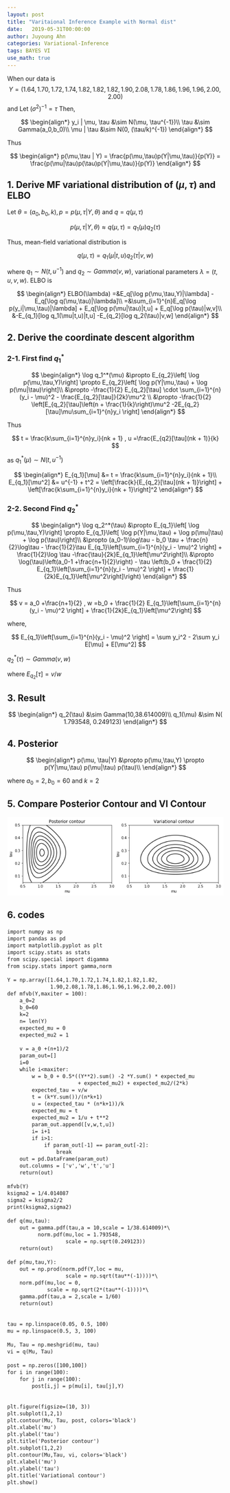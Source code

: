 ```yaml
---
layout: post
title: "Varitaional Inference Example with Normal dist"
date:   2019-05-31T00:00:00
author: Juyoung Ahn
categories: Variational-Inference
tags: BAYES VI
use_math: true
---
```

When our data is $$
Y = (1.64,1.70,1.72,1.74,1.82,1.82,1.82,1.90,2.08,1.78,1.86,1.96,1.96,2.00,2.00)$$ and
Let $\left(\sigma^2 \right)^{-1} = \tau$ Then,

$$
\begin{align*}
y_i | \mu, \tau &\sim N(\mu, \tau^{-1})\\
\tau &\sim Gamma(a_0,b_0)\\
\mu | \tau &\sim N(0, (\tau/k)^{-1})
\end{align*}
$$

Thus

$$
\begin{align*}
p(\mu,\tau | Y) = \frac{p(\mu,\tau)p(Y|\mu,\tau)}{p(Y)} = \frac{p(\mu|\tau)p(\tau)p(Y|\mu,\tau)}{p(Y)}
\end{align*}
$$

## 1. Derive MF variational distribution of $(\mu, \tau)$ and ELBO
Let $\theta = (a_0,b_0,k), p=p(\mu,\tau|Y,\theta)$ and $q=q(\mu,\tau)$

$$
p(\mu,\tau|Y,\theta) \approx q(\mu,\tau) = q_1(\mu)q_2(\tau)
$$

Thus, mean-field variational distribution is 

$$
q(\mu,\tau) = q_1(\mu|t,u)q_2(\tau|v,w)
$$

where $q_1 \sim N(t,u^{-1})$ and $q_2 \sim Gamma(v,w)$, variational parameters $\lambda = (t,u,v,w)$. ELBO is

$$
\begin{align*}
ELBO(\lambda) =&E_q[\log p(\mu,\tau,Y)|\lambda] -E_q[\log q(\mu,\tau)|\lambda]\\
=&\sum_{i=1}^{n}E_q[\log p(y_i|\mu,\tau)|\lambda] + E_q[\log p(\mu|\tau)|t,u] + E_q[\log p(\tau)|w,v]\\
&-E_{q_1}[log q_1(\mu|t,u)|t,u] -E_{q_2}[log q_2(\tau)|v,w]
\end{align*}
$$

## 2. Derive the coordinate descent algorithm

### 2-1. First find $q_1^*$

$$
\begin{align*}
\log q_1^*(\mu) &\propto E_{q_2}\left[ \log p(\mu,\tau,Y)\right] \propto  E_{q_2}\left[ \log p(Y|\mu,\tau) + \log p(\mu|\tau)\right]\\
&\propto -\frac{1}{2} E_{q_2}[\tau] \cdot \sum_{i=1}^{n}(y_i - \mu)^2 - \frac{E_{q_2}[\tau]}{2k}\mu^2 \\
&\propto -\frac{1}{2} \left[E_{q_2}[\tau]\left(n + \frac{1}{k}\right)\mu^2 -2E_{q_2}[\tau]\mu\sum_{i=1}^{n}y_i \right]
\end{align*}
$$

Thus

$$
t = \frac{k\sum_{i=1}^{n}y_i}{nk + 1} , u =\frac{E_{q2}[\tau](nk + 1)}{k}
$$

as $q_1^*(\mu) \sim N(t,u^{-1})$

$$
\begin{align*}
E_{q_1}[\mu] &= t = \frac{k\sum_{i=1}^{n}y_i}{nk + 1}\\
E_{q_1}[\mu^2] &= u^{-1} + t^2 = \left[\frac{k}{E_{q_2}[\tau](nk + 1)}\right]  + \left[\frac{k\sum_{i=1}^{n}y_i}{nk + 1}\right]^2
\end{align*}
$$

### 2-2. Second Find $q_2^*$

$$
\begin{align*}
\log q_2^*(\tau) &\propto E_{q_1}\left[ \log p(\mu,\tau,Y)\right] \propto  E_{q_1}\left[ \log p(Y|\mu,\tau) + \log p(\mu|\tau) + \log p(\tau)\right]\\
&\propto (a_0-1)\log\tau - b_0 \tau + \frac{n}{2}\log\tau - \frac{1}{2}\tau E_{q_1}\left[\sum_{i=1}^{n}(y_i - \mu)^2 \right] + \frac{1}{2}\log \tau -\frac{\tau}{2k}E_{q_1}\left[\mu^2\right]\\
&\propto \log(\tau)\left(a_0-1 +\frac{n+1}{2}\right) - \tau \left(b_0 + \frac{1}{2}  E_{q_1}\left[\sum_{i=1}^{n}(y_i - \mu)^2 \right] + \frac{1}{2k}E_{q_1}\left[\mu^2\right]\right)
\end{align*}
$$

Thus

$$
v = a_0 +\frac{n+1}{2} , w =b_0 + \frac{1}{2}  E_{q_1}\left[\sum_{i=1}^{n}(y_i - \mu)^2 \right] + \frac{1}{2k}E_{q_1}\left[\mu^2\right]
$$

where,

$$
 E_{q_1}\left[\sum_{i=1}^{n}(y_i - \mu)^2 \right] = \sum y_i^2 - 2\sum y_i E[\mu] + E[\mu^2]
$$

$q_2^*(\tau) \sim Gamma(v,w)$

where $E_{q_2}[\tau] = v/w$

## 3. Result 

$$
\begin{align*}
q_2(\tau) &\sim Gamma(10,38.614009)\\
q_1(\mu) &\sim N(	1.793548, 0.249123)
\end{align*}
$$

## 4. Posterior
$$
\begin{align*}
p(\mu, \tau|Y) &\propto   p(\mu,\tau,Y) \propto    p(Y|\mu,\tau) p(\mu|\tau)  p(\tau)\\
\end{align*}
$$

where $a_0=2,b_0=60$ and $k=2$


## 5. Compare Posterior Contour and VI Contour

![Image Alt Countour](/assets/VIex/contour.png)

## 6. codes

```
import numpy as np
import pandas as pd
import matplotlib.pyplot as plt
import scipy.stats as stats
from scipy.special import digamma 
from scipy.stats import gamma,norm

Y = np.array([1.64,1.70,1.72,1.74,1.82,1.82,1.82,
              1.90,2.08,1.78,1.86,1.96,1.96,2.00,2.00])
def mfvb(Y,maxiter = 100):
    a_0=2
    b_0=60
    k=2
    n= len(Y)
    expected_mu = 0
    expected_mu2 = 1

    v = a_0 +(n+1)/2
    param_out=[]
    i=0
    while i<maxiter:
        w = b_0 + 0.5*((Y**2).sum() -2 *Y.sum() * expected_mu 
                       + expected_mu2) + expected_mu2/(2*k)
        expected_tau = v/w
        t = (k*Y.sum())/(n*k+1)
        u = (expected_tau * (n*k+1))/k
        expected_mu = t
        expected_mu2 = 1/u + t**2
        param_out.append([v,w,t,u])
        i= i+1
        if i>1:
            if param_out[-1] == param_out[-2]:
                break
    out = pd.DataFrame(param_out)
    out.columns = ['v','w','t','u']
    return(out)

mfvb(Y)
ksigma2 = 1/4.014087
sigma2 = ksigma2/2
print(ksigma2,sigma2)

def q(mu,tau):
    out = gamma.pdf(tau,a = 10,scale = 1/38.614009)*\
          norm.pdf(mu,loc = 1.793548,
                   scale = np.sqrt(0.249123))
    return(out)
    
def p(mu,tau,Y):
    out = np.prod(norm.pdf(Y,loc = mu,
                   scale = np.sqrt(tau**(-1))))*\
    norm.pdf(mu,loc = 0,
             scale = np.sqrt(2*(tau**(-1))))*\
    gamma.pdf(tau,a = 2,scale = 1/60)
    return(out)
    
    
tau = np.linspace(0.05, 0.5, 100)
mu = np.linspace(0.5, 3, 100)

Mu, Tau = np.meshgrid(mu, tau)
vi = q(Mu, Tau)

post = np.zeros([100,100])
for i in range(100):
    for j in range(100):
        post[i,j] = p(mu[i], tau[j],Y)
        
        
plt.figure(figsize=(10, 3))
plt.subplot(1,2,1)
plt.contour(Mu, Tau, post, colors='black')
plt.xlabel('mu')
plt.ylabel('tau')
plt.title('Posterior contour')
plt.subplot(1,2,2)
plt.contour(Mu,Tau, vi, colors='black')
plt.xlabel('mu')
plt.ylabel('tau')
plt.title('Variational contour')
plt.show()
```






